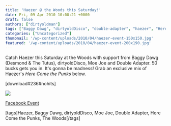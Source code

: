 ```yaml
---
title: 'Haezer @ the Woods this Saturday!'
date: Fri, 09 Apr 2010 10:00:21 +0000
draft: false
authors: ["dirtyoldman"]
tags: ["Baggy Dawg", "dirtyoldDisco", "double-adapter", "haezer", "Here come the punks", "Moe Joe", "the woods"]
categories: ["Uncategorized"]
thumbnail: '/wp-content/uploads/2010/04/haezer-event-150x150.jpg'
featured: '/wp-content/uploads/2010/04/haezer-event-200x190.jpg'
---
```


Catch Haezer this Saturday at the Woods with support from Baggy Dawg (Desmond & The Tutus), dirtyoldDisco, Moe Joe and Double Adapter. 50 bucks gets you in. It's gonna be madness! Grab an exclusive mix of Haezer's _Here Come the Punks_ below.

\[download#236#nohits\]

[![](http://profile.ak.fbcdn.net/object2/801/71/n108199985869994_1102.jpg)](http://www.facebook.com/event.php?eid=108199985869994&ref=ts)

[Facebook Event](http://www.facebook.com/event.php?eid=108199985869994&ref=ts)

\[tags\]Haezer, Baggy Dawg, dirtyoldDisco, Moe Joe, Double Adapter, Here Come the Punks, The Woods\[/tags\]